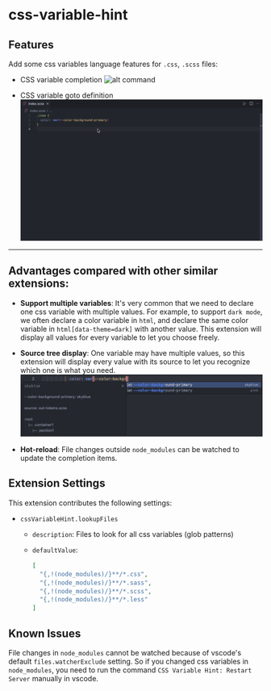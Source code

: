 # css-variable-hint

## Features

Add some css variables language features for `.css`, `.scss` files:

- CSS variable completion
  ![alt command](https://github.com/Arichy/css-variable-hint/raw/main/resources/markdown/completion.gif)

- CSS variable goto definition
  ![alt command](https://github.com/Arichy/css-variable-hint/raw/main/resources/markdown/definition.gif)

---

## Advantages compared with other similar extensions:

- **Support multiple variables**: It's very common that we need to declare one css variable with multiple values. For example, to support `dark mode`, we often declare a color variable in `html`, and declare the same color variable in `html[data-theme=dark]` with another value. This extension will display all values for every variable to let you choose freely.

- **Source tree display**: One variable may have multiple values, so this extension will display every value with its source to let you recognize which one is what you need.
  ![alt command](https://github.com/Arichy/css-variable-hint/raw/main/resources/markdown/multiple-sourcetree.png)

- **Hot-reload**: File changes outside `node_modules` can be watched to update the completion items.

## Extension Settings

This extension contributes the following settings:

- `cssVariableHint.lookupFiles`

  - `description`: Files to look for all css variables (glob patterns)
  - `defaultValue`:

    ```json
    [
      "{,!(node_modules)/}**/*.css",
      "{,!(node_modules)/}**/*.sass",
      "{,!(node_modules)/}**/*.scss",
      "{,!(node_modules)/}**/*.less"
    ]
    ```

## Known Issues

File changes in `node_modules` cannot be watched because of vscode's default `files.watcherExclude` setting. So if you changed css variables in `node_modules`, you need to run the command `CSS Variable Hint: Restart Server` manually in vscode.
